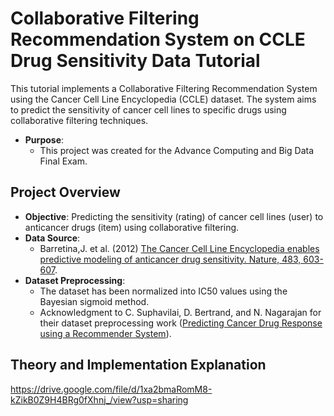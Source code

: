 # Collaborative Filtering Recommendation System on CCLE Drug Sensitivity Data Tutorial

This tutorial implements a Collaborative Filtering Recommendation System using the Cancer Cell Line Encyclopedia (CCLE) dataset. The system aims to predict the sensitivity of cancer cell lines to specific drugs using collaborative filtering techniques.

- **Purpose**:
  - This project was created for the Advance Computing and Big Data Final Exam.

## Project Overview

- **Objective**: Predicting the sensitivity (rating) of cancer cell lines (user) to anticancer drugs (item) using collaborative filtering.
- **Data Source**: 
  - Barretina,J. et al. (2012) [The Cancer Cell Line Encyclopedia enables predictive modeling of anticancer drug sensitivity. Nature, 483, 603-607](https://www.nature.com/articles/nature11003).
- **Dataset Preprocessing**:
  - The dataset has been normalized into IC50 values using the Bayesian sigmoid method.
  - Acknowledgment to C. Suphavilai, D. Bertrand, and N. Nagarajan for their dataset preprocessing work ([Predicting Cancer Drug Response using a Recommender System](https://doi.org/10.1093/bioinformatics/bty452)).

## Theory and Implementation Explanation
https://drive.google.com/file/d/1xa2bmaRomM8-kZikB0Z9H4BRg0fXhnj_/view?usp=sharing
